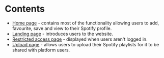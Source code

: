 # Contents

* <a href="/home.png">Home page</a> - contains most of the functionality allowing users to add, favourite, save and view to their Spotify profile.
* <a href="/landing.png">Landing page</a> - introduces users to the website.
* <a href="/restricted-page.png">Restricted access page</a> - displayed when users aren't logged in.
* <a href="/upload.png">Upload page</a> - allows users to upload their Spotify playlists for it to be shared with platform users.